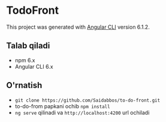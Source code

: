 # TodoFront

This project was generated with [Angular CLI](https://github.com/angular/angular-cli) version 6.1.2.

## Talab qiladi
- npm 6.x
- Angular CLI 6.x

## O'rnatish
- `git clone https://github.com/Saidabbos/to-do-front.git`
- to-do-from papkani ochib `npm install` 
- `ng serve` qilinadi va `http://localhost:4200` url ochiladi
